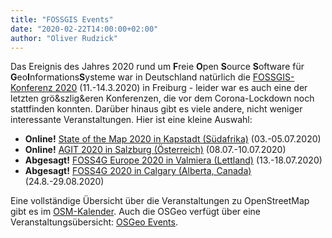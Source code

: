 ```yaml
---
title: "FOSSGIS Events"
date: "2020-02-22T14:00:00+02:00"
author: "Oliver Rudzick"
---
```

Das Ereignis des Jahres 2020 rund um **F**reie **O**pen **S**ource **S**oftware für **G**eo**I**nformations**S**ysteme war in Deutschland nat&uuml;rlich die [FOSSGIS-Konferenz 2020](https://www.fossgis-konferenz.de/2020/) (11.-14.3.2020) in Freiburg - leider war es auch eine der letzten gr&ouml;&szlig&eren Konferenzen, die vor dem Corona-Lockdown noch stattfinden konnten. Dar&uuml;ber hinaus gibt es viele andere, nicht weniger interessante Veranstaltungen. Hier ist eine kleine Auswahl:

 * **Online!** [State of the Map 2020 in Kapstadt (Südafrika)](https://2020.stateofthemap.org/) (03.-05.07.2020)
 * **Online!** [AGIT 2020 in Salzburg (&Ouml;sterreich)](https://www.agit.at/) (08.07.-10.07.2020)
 * **Abgesagt!** [FOSS4G Europe 2020 in Valmiera (Lettland)](https://2020.europe.foss4g.org/) (13.-18.07.2020)
 * **Abgesagt!** [FOSS4G 2020 in Calgary (Alberta, Canada)](https://2020.foss4g.org/cancellation) (24.8.-29.08.2020)
  
Eine vollst&auml;ndige &Uuml;bersicht &uuml;ber die Veranstaltungen zu OpenStreetMap gibt es im [OSM-Kalender](https://wiki.openstreetmap.org/wiki/Current_events).
Auch die  OSGeo verf&uuml;gt &uuml;ber eine Veranstaltungs&uuml;bersicht: [OSGeo Events](https://www.osgeo.org/events/).
